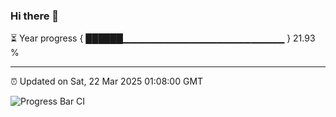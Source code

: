 ### Hi there 👋

⏳ Year progress { ██████▁▁▁▁▁▁▁▁▁▁▁▁▁▁▁▁▁▁▁▁▁▁▁▁ } 21.93 %

---

⏰ Updated on Sat, 22 Mar 2025 01:08:00 GMT

![Progress Bar CI](https://github.com/liununu/liununu/workflows/Progress%20Bar%20CI/badge.svg)
